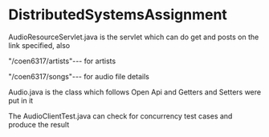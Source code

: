 # DistributedSystemsAssignment




AudioResourceServlet.java is the servlet which can do get and posts on the link specified, also 

"/coen6317/artists"--- for artists

"/coen6317/songs"--- for audio file details


Audio.java is the class which follows Open Api and Getters and Setters were put in it



The AudioClientTest.java can check for concurrency test cases and produce the result
